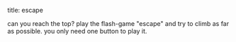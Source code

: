 title: escape

can you reach the top? play the flash-game "escape" and try to climb as far as possible. you only need one button to play it.

